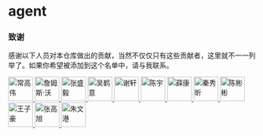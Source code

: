 # agent


### 致谢

感谢以下人员对本仓库做出的贡献，当然不仅仅只有这些贡献者，这里就不一一列举了。如果你希望被添加到这个名单中，请与我联系。

<a href="https://github.com/chgaowei">
    <img src="https://github.com/chgaowei.png" width="50px" alt="常高伟" title="常高伟">
</a>
<a href="https://github.com/orgs/agent-network-protocol/people/jlwaugh">
    <img src="https://github.com/jlwaugh.png" width="50px" alt="詹姆斯·沃" title="詹姆斯·沃">
</a>
<a href="https://github.com/seanzhang9999">
    <img src="https://github.com/seanzhang9999.png" width="50px" alt="张盛毅" title="张盛毅">
</a>
<a href="https://github.com/whyseu">
    <img src="https://github.com/whyseu.png" width="50px" alt="吴鹤意" title="吴鹤意">
</a>
<a href="https://github.com/xuan-lab">
    <img src="https://github.com/xuan-lab.png" width="50px" alt="谢轩" title="谢轩">
</a>
<a href="https://github.com/Mnivl">
    <img src="https://github.com/Mnivl.png" width="50px" alt="陈宇" title="陈宇">
</a>
<a href="https://github.com/stukid">
    <img src="https://github.com/stukid.png" width="50px" alt="薛康" title="薛康">
</a>
<a href="https://github.com/beaverQXX">
    <img src="https://github.com/beaverQXX.png" width="50px" alt="秦秀昕" title="秦秀昕">
</a>
<a href="https://github.com/CBBtv">
    <img src="https://github.com/CBBtv.png" width="50px" alt="陈彬彬" title="陈彬彬">
</a>
<a href="https://github.com/zh-Wang286">
    <img src="https://github.com/zh-Wang286.png" width="50px" alt="王子豪" title="王子豪">
</a>
<a href="https://github.com/Tintintoo">
    <img src="https://github.com/Tintintoo.png" width="50px" alt="张高旭" title="张高旭">
</a>
<a href="https://github.com/Aas-ee">
    <img src="https://github.com/Aas-ee.png" width="50px" alt="朱文港" title="朱文港">
</a>

